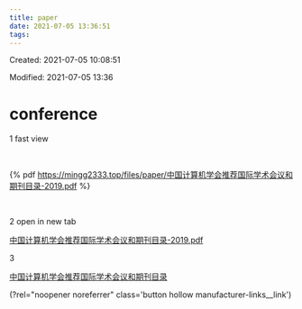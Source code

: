 ```yaml
---
title: paper
date: 2021-07-05 13:36:51
tags:
---
```


Created: 2021-07-05 10:08:51

Modified: 2021-07-05 13:36

<!--more-->

# conference

1  fast view

<br>

{% pdf https://mingg2333.top/files/paper/中国计算机学会推荐国际学术会议和期刊目录-2019.pdf %}

<br>

2  open in new tab

<a href="https://mingg2333.top/files/paper/中国计算机学会推荐国际学术会议和期刊目录-2019.pdf" target="_blank">中国计算机学会推荐国际学术会议和期刊目录-2019.pdf</a>

3  

[中国计算机学会推荐国际学术会议和期刊目录](https://mingg2333.top/files/paper/中国计算机学会推荐国际学术会议和期刊目录-2019.pdf)





(?rel="noopener noreferrer" class='button hollow manufacturer-links__link')
